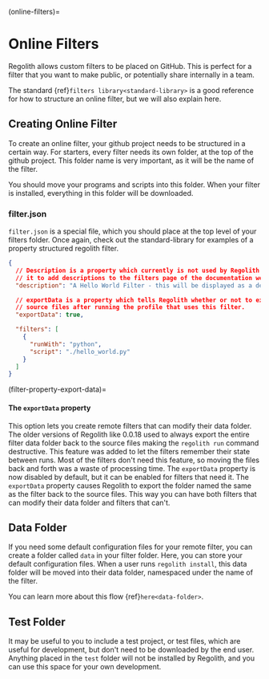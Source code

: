 (online-filters)=
# Online Filters

Regolith allows custom filters to be placed on GitHub. This is perfect for a filter that you want to make public, or potentially share internally in a team.

The standard {ref}`filters library<standard-library>` is a good reference for how to structure an online filter, but we will also explain here.

## Creating Online Filter

To create an online filter, your github project needs to be structured in a certain way. For starters, every filter needs its own folder, at the top of the github project. This folder name is very important, as it will be the name of the filter.

You should move your programs and scripts into this folder. When your filter is installed, everything in this folder will be downloaded.

### filter.json

`filter.json` is a special file, which you should place at the top level of your filters folder. Once again, check out the standard-library for examples of a property structured regolith filter.

```json
{
  // Description is a property which currently is not used by Regolith itself, but the web scraper uses
  // it to add descriptions to the filters page of the documentation website.
  "description": "A Hello World Filter - this will be displayed as a description on website pages.",

  // exportData is a property which tells Regolith whether or not to export the data folder back to the
  // source files after running the profile that uses this filter.
  "exportData": true,

  "filters": [
    {
      "runWith": "python",
      "script": "./hello_world.py"
    }
  ]
}
```
(filter-property-export-data)=
#### The `exportData` property

This option lets you create remote filters that can modify their data folder. The older versions of
Regolith like 0.0.18 used to always export the entire filter data folder back to the source files
making the `regolith run` command destructive. This feature was added to let the filters remember
their state between runs. Most of the filters don't need this feature, so moving the files back and
forth was a waste of processing time. The `exportData` property is now disabled by default, but it
can be enabled for filters that need it. The `exportData` property causes Regolith to export the
folder named the same as the filter back to the source files. This way you can have both filters
that can modify their data folder and filters that can't.

## Data Folder

If you need some default configuration files for your remote filter, you can create a folder called `data` in your filter folder. Here, you can store your default configuration files. When a user runs `regolith install`, this data folder will be moved into their data folder, namespaced under the name of the filter. 

You can learn more about this flow {ref}`here<data-folder>`.

## Test Folder

It may be useful to you to include a test project, or test files, which are useful for development, but don't need to be downloaded by the end user. Anything placed in the `test` folder will not be installed by Regolith, and you can use this space for your own development.
